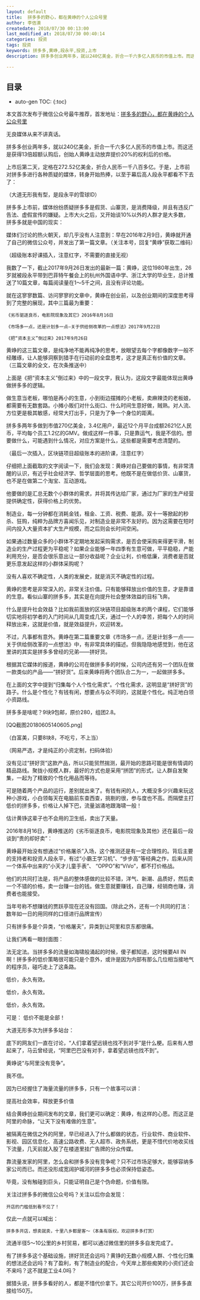 ```yaml
---
layout: default
title:  拼多多的野心，都在黄峥的个人公众号里
author: 李佶澳
createdate: 2018/07/30 00:13:00
last_modified_at: 2018/07/30 00:40:14
categories: 投资
tags: 投资
keywords: 拼多多,黄峥,段永平,投资,上市
description: 拼多多创业两年多，就以240亿美金，折合一千六多亿人民币的市值上市。而这还是获得13倍超额认购后，创始人黄峥主动放弃提价20%的权利后的价格。

---
```


## 目录
* auto-gen TOC:
{:toc}

本文首次发布于微信公众号最牛推荐，首发地址：[拼多多的野心，都在黄峥的个人公众号里](https://mp.weixin.qq.com/s?__biz=MzI0ODAwNzcyOQ==&mid=2661229011&idx=1&sn=aa39b2eaa63a348d99d3af3f36acc00f&chksm=f2ccdc8dc5bb559ba3be91024a4da784cc69a37aea14f80441df3bbb0af2672ce39b6fdd8ebb#rd)

无良媒体从来不讲真话。

拼多多创业两年多，就以240亿美金，折合一千六多亿人民币的市值上市。而这还是获得13倍超额认购后，创始人黄峥主动放弃提价20%的权利后的价格。

上市后第二天，定格在272.52亿美金，折合人民币一千八百多亿。于是，上市前对拼多多进行各种质疑的媒体，转身开始热捧，以至于幕后高人段永平都看不下去了：


（大道无形我有型，是段永平的雪球ID）


拼多多上市前，媒体纷纷质疑拼多多是假货、山寨货，是消费降级，并且有违反广告法、虚假宣传的嫌疑。上市大火之后，又开始谈10%以外的人群才是大多数，拼多多就是中国的现实：



媒体们讨论的热火朝天，却几乎没有人注意到：早在2016年2月9日，黄峥就开通了自己的微信公众号，并发出了第一篇文章。（关注本号，回复“黄峥”获取二维码）




（超级账本好课插入，注意红字，不需要的直接无视）


我数了一下，截止2017年9月26日发出的最新一篇：黄峥，这位1980年出生，26岁就被段永平带到巴菲特午餐会上的杭州外国语中学、浙江大学的毕业生，总计推送了10篇文章，每篇阅读量在1～5千之间，且没有评论功能。


就在这寥寥数篇、访问寥寥的文章中，黄峥在创业前，以及创业期间的深度思考得到了完整的展现，其中三篇最为重要：


    《劣币驱逐良币，电影院现象及其它》2016年8月16日

    《市场多一点，还是计划多一点—关于供给侧改革的一点想法》2017年9月22日

    《把“资本主义”倒过来》2017年9月26日


黄峥的这三篇文章，是纯净地不能再纯净的思考，放眼望去每个字都像数字一般不经雕琢，让人能够洞察到猎手在行动前的全盘思考，这才是真正有价值的文章。（三篇文章的全文，在次条推送中）

上面是《把“资本主义”倒过来》中的一段文字，我认为，这段文字最能体现出黄峥做拼多多的逻辑。


做生意当老板，哪怕是再小的生意，小到街边摆摊的小老板，卖麻辣烫的老板娘，都需要有无数套路。小摊小贩们对什么街口、什么时间生意好做，贼熟。对人流、方位更是极其敏感，经常大打出手，只是为了争一个身位的距离。


拼多多两年多做到市值270亿美金，3.4亿用户，最近12个月平台成额2621亿人民币，平均每个员工1.2亿的GMV。做成这样一件事，只是靠运气，我是不信的。想要做什么，可能遇到什么情况，对应方案是什么，这些都是需要考虑清楚的。


（最后一次插入，区块链项目超级账本的进阶课，注意红字）


仔细把上面截取的文字阅读一下，我们会发现：黄峥对自己要做的事情，有非常清醒的认识，有近乎社会经济学、哲学层面的思考。他既不是在做低价货、山寨货，也不是在做第二个淘宝、互动游戏。


他要做的是汇总无数个小群体的需求，并将其传达给厂家，通过为厂家的生产经营提供确定性，获得价格上的优势。


制造业，每一分钟都在消耗金钱，租金、工资、税费、能源。双十一等掀起的秒杀、狂购，纯粹为品牌方喜闻乐见，对制造业是非常不友好的。因为这需要在短时间内投入大量资本扩大生产规模，而之后则会长时间空闲。


如果通过数量众多的小群体不定期地发起采购需求，是否会使采购来得更平滑，制造业的生产过程更为平稳呢？如果企业能够一年四季有生意可做，平平稳稳，产能利用充分，是否会很乐意出让一部分收益呢？企业让利，价格低廉，消费者是否就更乐意发起这样的小群体采购呢？


没有人喜欢不确定性，人类的发展史，就是消灭不确定性的过程。



黄峥的思考是非常深入的，非常关注价值。只有能够释放出价值的生意，才是靠谱的生意。看似山寨的拼多多，其实是在向提升社会整体效益的目标飞奔。


什么是提升社会效益？比如我前面放的区块链项目超级账本的两个课程，它们能够切实地将初学者的入门时间从几周变成几天，通过一个人的幸苦，把每个人的时间释放出来，这就是价值，就是效益提升，欢迎转发。


不过，凡事都有意外。黄峥在第二篇重要文章《市场多一点，还是计划多一点——关于供给侧改革的一点想法》中，有非常具体的描述。但我隐隐地感觉到，他在这里讲的其实是拼多多曾经的兄弟——拼好货。

根据其它媒体的报道，黄峥的公司在做拼多多的时候，公司内还有另一个团队在做一款类似的产品——“拼好货”。后来黄峥将两个团队合二为一，一起做拼多多。


在上面的文字中提到“归集每个人个性化需求”。个性化需求，这明显是“拼好货”的路子。什么是个性化？有钱有闲，想要点与众不同的，这就是个性化。纯正地白领小资路线。


拼多多是啥呢？9块9包邮，原价280，组团2.8。


[QQ截图20180605140605.png]

（白富美，只要8块8，不吃亏，不上当）


（网易严选，才是纯正的小资定制，扫码体验）


没有见过“拼好货”这款产品，所以只能贸然揣测，最开始的思路可能是很有情调的精品路线。聚拢小规模人群，最好的方式也是采用“拼团”的形式，让人群自发聚集，一起为了精致的个性化用品而等待。


可是随着两个产品的运行，差别就出来了。有钱有闲的人，大概没多少兴趣来玩这种小游戏，小白领每天在电脑前东查西查，挑剔的很，参与度也不高。而隔壁主打低价的拼多多，价格让人掉下巴，流量汹涌地跟海啸一般！


估计黄铮这辈子也不会用的卫生纸，卖出了天量。


2016年8月16日，黄峥推送的《劣币驱逐良币，电影院现象及其他》还在最后一段谈到“贵的却好卖”：



黄峥最开始没有想通过“价格屠杀”入场，这个推测还是有一定合理性的。背后主要的支持者和投资人段永平，有过“小霸王学习机”、“步步高”等经典之作，后来从同一个体系中出来的“小天才儿童手表”、 “OPPO”和“ViVo”，都不打价格战。


他们的共同打法是，将产品的整体感做的比较不错，洋气、新潮、品质好，然后卖一个不错的价格，卖一台赚一台的钱。做生意就要赚钱，自己赚，经销商也赚，消费者也能接受。


当年号称不想赚钱的贾跃亭现在还没有回国。（除此之外，还有一个共同的打法：数年如一日的用同样的口径进行品牌宣传）


只有拼多多是个异类，“价格屠夫”，异类到让阿里和京东都很痛。


让我们再看一眼封面图：



法无定法。当拼多多的流量如海啸般涌起的时候，傻子都知道，这时候要All IN啊！拼多多的低价策略很可能只是个意外，或许是因为内部有那么几位相当接地气的程序员，碰巧走上了这条路。


低价，永久有效。

低价，永久有效。

低价，永久有效。


可是： 低价不能是全部！


大道无形多次为拼多多站台：



底下的网友们一直在讨论，“人们拿着望远镜也找不到对手”是什么梗。后来有人想起来了，马云曾经说，“阿里巴巴没有对手，拿着望远镜也找不到”。



黄峥说“与阿里没有竞争”。


我不信。


因为已经握住了海量流量的拼多多，只有一个故事可以讲：


提高社会效率，释放更多价值


结合黄峥创业期间发布的文章，我们更可以确定：黄峥，有这样的心愿。而这正是阿里的命脉，“让天下没有难做的生意”。


被隔离在微信之外的阿里，早已经进入了什么都做的状态，行业软件、商业软件、影视、园区信息化、高速公路收费、无人超市、政务系统，更是不惜代价地收买线下流量，几天前就入股了在楼道里挂广告牌的分众传媒。


靠流量发家的阿里，怎么会和拼多多没有竞争呢？只不过市场足够大，能够容纳多家公司而已。而还没形成宽阔护城河的拼多多也必须保持低姿态。


毕竟，没有触碰到巨头，只能证明自己是个伪命题，价值有限。


关注过拼多多的微信公众号吗？关注以后你会发现：


    开店的门槛低到看不见了！


仅此一点就可以喊出：


    拼多多开店，想卖就卖，十里八乡都是客～（本条有版权，欢迎拼多多打赏）


流通半径5～10公里的乡村贸易，都可以通过微信里的拼多多自发完成了。


有了拼多多这个基础设施，拼好货还会远吗？黄铮的无数小规模人群、个性化归集的想法还会远吗？有了盈利，有了制造业的配合，今天岸上那些痴笑的小资们还会不来吗？这不就是工业4.0吗？


据猎头说，拼多多看好的人，都是不惜代价拿下。其它公司开价100万，拼多多直接给150万。

